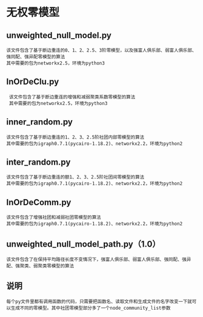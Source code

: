 无权零模型
================
unweighted_null_model.py
------
    该文件包含了基于断边重连的0、1、2、2.5、3阶零模型，以及强富人俱乐部、弱富人俱乐部、强同配、强异配零模型的算法
    其中需要的包为networkx2.5，环境为python3
InOrDeClu.py
-------
     该文件包含了基于断边重连的增强和减弱聚类系数零模型的算法
     其中需要的包为networkx2.5，环境为python3
inner_random.py
--------
    该文件包含了基于断边重连的1、2、3、2.5阶社团内部零模型的算法
    其中需要的包为igraph0.7.1(pycairo-1.18.2)、networkx2.2，环境为python2
inter_random.py
---------
    该文件包含了基于断边重连的额1、2、3、2.5阶社团间零模型的算法
    其中需要的包为igraph0.7.1(pycairo-1.18.2)、networkx2.2，环境为python2
InOrDeComm.py
------
    该文件包含了增强社团和减弱社团零模型的算法
    其中需要的包为igraph0.7.1(pycairo-1.18.2)、networkx2.2，环境为python2
unweighted_null_model_path.py（1.0）
------
    该文件包含了在保持平均路径长度不变情况下，强富人俱乐部、弱富人俱乐部、强同配、强异配、强聚类、弱聚类零模型的算法
说明
-----
    每个py文件里都有调用函数的代码，只需要把函数名、读取文件和生成文件的名字改变一下就可以生成不同的零模型。其中社团零模型部分多了一个node_community_list参数


